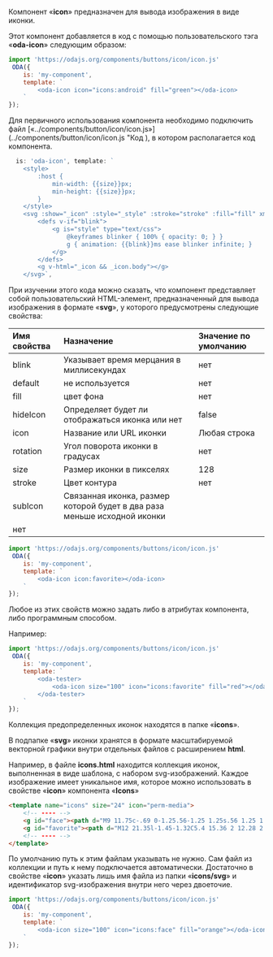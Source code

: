 Компонент «**icon**» предназначен для вывода изображения в виде иконки.

Этот компонент добавляется в код с помощью пользовательского тэга «**oda-icon**» следующим образом:

```javascript _loadoda_run_line_edit_console_[my-component.js]
import 'https://odajs.org/components/buttons/icon/icon.js'
 ODA({
    is: 'my-component',
    template: `
        <oda-icon icon="icons:android" fill="green"></oda-icon>
    `
});
```

Для первичного использования компонента необходимо подключить файл [«../components/button/icon/icon.js»](../components/button/icon/icon.js "Код ), в котором располагается код компонента.

```javascript
  is: 'oda-icon', template: `
    <style>
        :host {
            min-width: {{size}}px;
            min-height: {{size}}px;
        }
    </style>
    <svg :show="_icon" :style="_style" :stroke="stroke" :fill="fill" xmlns="http://www.w3.org/2000/svg" preserveAspectRatio="xMidYMid meet" :view-box="\`0 0 \${_svgSize} \${_svgSize}\`">
        <defs v-if="blink">
            <g is="style" type="text/css">
                @keyframes blinker { 100% { opacity: 0; } }
                g { animation: {{blink}}ms ease blinker infinite; }
            </g>
        </defs>
        <g v-html="_icon && _icon.body"></g>
    </svg>`,
```

При изучении этого кода можно сказать, что компонент представляет собой пользовательский HTML-элемент, предназначенный для вывода изображения в формате «**svg**», у которого предусмотрены следующие свойства:

| Имя свойства      | Назначение | Значение по умолчанию |
| :----------------  | :-------------------------------------------------------------------------------------------------------------------- | :----------- |
| blink | Указывает время мерцания в миллисекундах | нет |
| default | не используется | нет |
| fill | цвет фона | нет |
| hideIcon | Определяет будет ли отображаться иконка или нет | false |
| icon | Название или URL иконки | Любая строка |
| rotation | Угол поворота иконки в градусах | нет |
| size | Размер иконки в пикселях | 128 |
| stroke | Цвет контура | нет |
| subIcon | Связанная иконка, размер которой будет в два раза меньше исходной иконки
нет |

```javascript _loadoda_run_line_edit_console_[my-component.js]
import 'https://odajs.org/components/buttons/icon/icon.js'
 ODA({
    is: 'my-component',
    template: `
        <oda-icon icon:favorite></oda-icon>
    `
});
```

Любое из этих свойств можно задать либо в атрибутах компонента, либо программным способом.

Например:

```javascript _loadoda_run_line_edit_console_h=120_[my-component.js]
import 'https://odajs.org/components/buttons/icon/icon.js'
 ODA({
    is: 'my-component',
    template: `
        <oda-tester>
            <oda-icon size="100" icon="icons:favorite" fill="red"></oda-icon>
        </oda-tester>
    `
});
```

Коллекция предопределенных иконок находятся в папке «**icons**».

В подпапке «**svg**» иконки хранятся в формате масштабируемой векторной графики внутри отдельных файлов с расширением **html**.

Например, в файле **icons.html** находится коллекция иконок, выполненная в виде шаблона, с набором svg-изображений. Каждое изображение имеет уникальное имя, которое можно использовать в свойстве «**icon**» компонента «**Icons**»

```html
<template name="icons" size="24" icon="perm-media">
    <!-- ---- -->
    <g id="face"><path d="M9 11.75c-.69 0-1.25.56-1.25 1.25s.56 1.25 1.25 1.25 1.25-.56 1.25-1.25-.56-1.25-1.25-1.25zm6 0c-.69 0-1.25.56-1.25 1.25s.56 1.25 1.25 1.25 1.25-.56 1.25-1.25-.56-1.25-1.25-1.25zM12 2C6.48 2 2 6.48 2 12s4.48 10 10 10 10-4.48 10-10S17.52 2 12 2zm0 18c-4.41 0-8-3.59-8-8 0-.29.02-.58.05-.86 2.36-1.05 4.23-2.98 5.21-5.37C11.07 8.33 14.05 10 17.42 10c.78 0 1.53-.09 2.25-.26.21.71.33 1.47.33 2.26 0 4.41-3.59 8-8 8z"></path></g>
    <g id="favorite"><path d="M12 21.35l-1.45-1.32C5.4 15.36 2 12.28 2 8.5 2 5.42 4.42 3 7.5 3c1.74 0 3.41.81 4.5 2.09C13.09 3.81 14.76 3 16.5 3 19.58 3 22 5.42 22 8.5c0 3.78-3.4 6.86-8.55 11.54L12 21.35z"></path></g>
    <!-- ---- -->
</template>
```

По умолчанию путь к этим файлам указывать не нужно. Сам файл из коллекции и путь к нему подключается автоматически. Достаточно в свойстве «**icon**» указать лишь имя файла из папки «**icons/svg**» и идентификатор svg-изображения внутри него через двоеточие.

```javascript _loadoda_run_line_edit_console_h=120_[my-component.js]
import 'https://odajs.org/components/buttons/icon/icon.js'
 ODA({
    is: 'my-component',
    template: `
        <oda-icon size="100" icon="icons:face" fill="orange"></oda-icon>
    `
});
```
